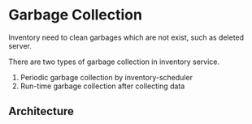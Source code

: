 # Garbage Collection

Inventory need to clean garbages which are not exist, such as deleted server. 

There are two types of garbage collection in inventory service.

1. Periodic garbage collection by inventory-scheduler
2. Run-time garbage collection after collecting data

## Architecture


